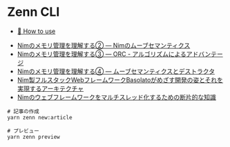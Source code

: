 # Zenn CLI

* [📘 How to use](https://zenn.dev/zenn/articles/zenn-cli-guide)

- [Nimのメモリ管理を理解する② ― Nimのムーブセマンティクス](./articles/af2b2b9f8fd890.md)  
- [Nimのメモリ管理を理解する③ ― ORC - アルゴリズムによるアドバンテージ](./articles/efffa86d9177b1.md)  
- [Nimのメモリ管理を理解する④ ― ムーブセマンティクスとデストラクタ](../itsumura-h-zenn-contents/articles/92bdd7afe1fc29.md)  
- [Nim製フルスタックWebフレームワークBasolatoがめざす開発の姿とそれを実現するアーキテクチャ](../itsumura-h-zenn-contents/articles/0e2dca3e13fcf5.md)  
- [Nimのウェブフレームワークをマルチスレッド化するための断片的な知識](../itsumura-h-zenn-contents/articles/354a8873832a12.md)

```
# 記事の作成
yarn zenn new:article

# プレビュー
yarn zenn preview
```
